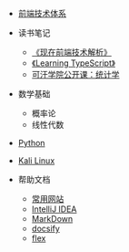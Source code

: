 * [前端技术体系](csii/Technology.md)

* 读书笔记
    * [《现在前端技术解析》](readlog/现在前端技术解析.md)
    * [《Learning TypeScript》](readlog/learningtypescript.md)
    * [可汗学院公开课：统计学](readlog/khstatistics.md)
* 数学基础
   
    * 概率论
    * 线性代数
   
* [Python](python/home.md)

* [Kali Linux](kali/home.md)

* 帮助文档
    * [常用网站](help/utilweb.md)
    * [IntelliJ IDEA](help/intellijideahelp.md)
    * [MarkDown](help/markdownhelp.md)
    * [docsify](help/docsifyhelp.md)
    * [flex](help/flex.md)
